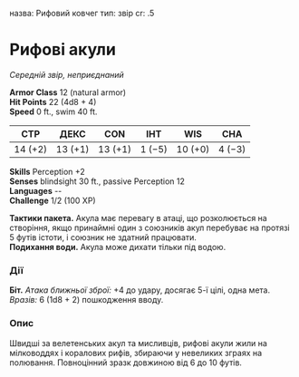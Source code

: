 назва: Рифовий ковчег тип: звір cr: .5

# Рифові акули
_Середній звір, неприєднаний_

**Armor Class** 12 (natural armor)    
**Hit Points** 22 (4d8 + 4)    
**Speed** 0 ft., swim 40 ft.

| СТР     | ДЕКС    | CON     | ІНТ    | WIS     | CHA    |
| ------- | ------- | ------- | ------ | ------- | ------ |
| 14 (+2) | 13 (+1) | 13 (+1) | 1 (−5) | 10 (+0) | 4 (−3) |

**Skills** Perception +2    
**Senses** blindsight 30 ft., passive Perception 12    
**Languages** --    
**Challenge** 1/2 (100 XP)

**Тактики пакета.** Акула має перевагу в атаці, що розколюється на створіння, якщо принаймні один з союзників акул перебуває на протязі 5 футів істоти, і союзник не здатний працювати.    
**Подихання води.** Акула може дихати тільки під водою.

### Дії
**Біт.** _Атака ближньої зброї:_ +4 до удару, досягає 5-ї цілі, одна мета. _Вразів:_ 6 (1d8 + 2) пошкодження вводу.

### Опис
Швидші за велетенських акул та мисливців, рифові акули жили на мілководдях і коралових рифів, збираючи у невеликих зграях на полювання. Повноцінний зразк довжиною від 6 до 10 футів. 